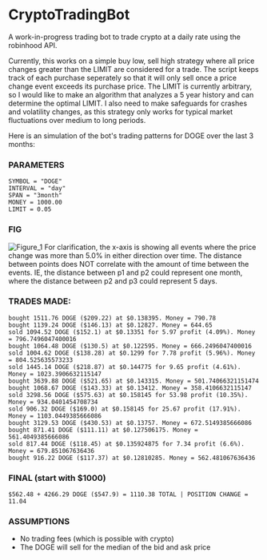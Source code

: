 # CryptoTradingBot
A work-in-progress trading bot to trade crypto at a daily rate using the robinhood API.

Currently, this works on a simple buy low, sell high strategy where all price changes greater than the LIMIT are considered for a trade.  The script keeps track of each purchase seperately so that it will only sell once a price change event exceeds its purchase price.  The LIMIT is currently arbitrary, so I would like to make an algorithm that analyzes a 5 year history and can determine the optimal LIMIT.  I also need to make safeguards for crashes and volatility changes, as this strategy only works for typical market fluctuations over medium to long periods.


Here is an simulation of the bot's trading patterns for DOGE over the last 3 months:
### PARAMETERS
```
SYMBOL = "DOGE"
INTERVAL = "day"
SPAN = "3month"
MONEY = 1000.00
LIMIT = 0.05
```

### FIG
![Figure_1](https://user-images.githubusercontent.com/63984796/167147167-d6d6db1b-afc0-492b-987c-1131e26847b3.png)
For clarification, the x-axis is showing all events where the price change was more than 5.0% in either direction over time.  The distance between points does NOT correlate with the amount of time between the events.  IE, the distance between p1 and p2 could represent one month, where the distance between p2 and p3 could represent 5 days.

### TRADES MADE:
```
bought 1511.76 DOGE ($209.22) at $0.138395. Money = 790.78
bought 1139.24 DOGE ($146.13) at $0.12827. Money = 644.65
sold 1094.52 DOGE ($152.1) at $0.13351 for 5.97 profit (4.09%). Money = 796.7496047400016
bought 1064.48 DOGE ($130.5) at $0.122595. Money = 666.2496047400016
sold 1004.62 DOGE ($138.28) at $0.1299 for 7.78 profit (5.96%). Money = 804.525635573233
sold 1445.14 DOGE ($218.87) at $0.144775 for 9.65 profit (4.61%). Money = 1023.3906632115147
bought 3639.88 DOGE ($521.65) at $0.143315. Money = 501.74066321151474
bought 1068.67 DOGE ($143.33) at $0.13412. Money = 358.4106632115147
sold 3298.56 DOGE ($575.63) at $0.158145 for 53.98 profit (10.35%). Money = 934.0401454708734
sold 906.32 DOGE ($169.0) at $0.158145 for 25.67 profit (17.91%). Money = 1103.0449385666086
bought 3129.53 DOGE ($430.53) at $0.13757. Money = 672.5149385666086
bought 871.41 DOGE ($111.11) at $0.127506175. Money = 561.4049385666086
sold 817.44 DOGE ($118.45) at $0.135924875 for 7.34 profit (6.6%). Money = 679.851067636436
bought 916.22 DOGE ($117.37) at $0.12810285. Money = 562.481067636436
```

### FINAL (start with $1000)
`$562.48 + 4266.29 DOGE ($547.9) = 1110.38 TOTAL | POSITION CHANGE = 11.04`

### ASSUMPTIONS
- No trading fees (which is possible with crypto)
- The DOGE will sell for the median of the bid and ask price
